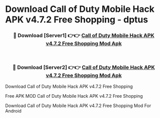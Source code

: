# Download Call of Duty Mobile Hack APK v4.7.2 Free Shopping - dptus



<div align="center">
<h3>🔴 Download [Server1] 👉👉 <a href="https://momento.my/?title=Call_of_Duty_Mobile_Hack_APK_v4.7.2_Free_Shopping">Call of Duty Mobile Hack APK v4.7.2 Free Shopping Mod Apk</a></h3><br>

<h3>🔴 Download [Server2] 👉👉 <a href="https://momento.my/?title=Call_of_Duty_Mobile_Hack_APK_v4.7.2_Free_Shopping">Call of Duty Mobile Hack APK v4.7.2 Free Shopping Mod Apk</a></h3>
</div>



Download Call of Duty Mobile Hack APK v4.7.2 Free Shopping 

Free APK MOD Call of Duty Mobile Hack APK v4.7.2 Free Shopping 

Download Call of Duty Mobile Hack APK v4.7.2 Free Shopping Mod For Android
